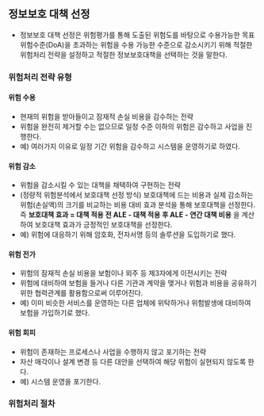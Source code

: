 ## 정보보호 대책 선정
* 정보보호 대책 선정은 위험평가를 통해 도출된 위험도를 바탕으로 수용가능한 목표 위험수준(DoA)을 초과하는 위험을 수용 가능한 수준으로 감소시키기 위해 적절한 위험처리 전략을 설정하고 적절한 정보보호대책을 선택하는 것을 말한다. 

### 위험처리 전략 유형

#### 위험 수용
* 현재의 위험을 받아들이고 잠재적 손실 비용을 감수하는 전략
* 위험을 완전히 제거할 수는 없으므로 일정 수준 이하의 위험은 감수하고 사업을 진행한다. 
* 예) 여러가지 이유로 일정 기간 위험을 감수하고 시스템을 운영하기로 하였다. 
#### 위험 감소
* 위험을 감소시킬 수 있는 대책을 채택하여 구현하는 전략
* (정량적 위험분석에서 보호대책 선정 방식) 보호대책에 드는 비용과 실제 감소하는 위험(손실액)의 크기를 비교하는 비용 대비 효과 분석을 통해 보호대책을 선정한다. 즉 __보호대책 효과  = 대책 적용 전 ALE - 대책 적용 후 ALE - 연간 대책 비용__ 을 계산하여 보호대책 효과가 긍정적인 보호대책을 선정한다. 
* 예) 위험에 대응하기 위해 암호화, 전자서명 등의 솔루션을 도입하기로 했다. 

#### 위험 전가
* 위험의 잠재적 손실 비용을 보험이나 외주 등 제3자에게 이전시키는 전략
* 위험에 대비하여 보험을 들거나 다른 기관과 계약을 맺거나 위험과 비용을 공유하기 위한 협력관계를 활용함으로써 이루어진다. 
* 예) 이미 비슷한 서비스를 운영하는 다른 업체에 위탁하거나 위험발생에 대비하여 보험을 가입하기로 했다. 

#### 위험 회피
* 위험이 존재하는 프로세스나 사업을 수행하지 않고 포기하는 전략
* 자산 매각이나 설계 변경 등 다른 대안을 선택하여 해당 위험이 실현되지 않도록 한다. 
* 예) 시스템 운영을 포기한다. 


### 위험처리 절차
